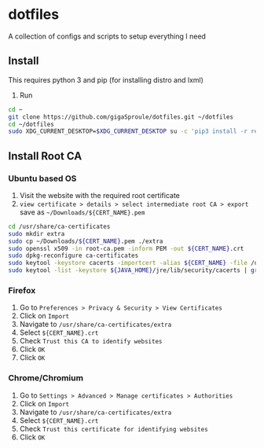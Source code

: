 # dotfiles
A collection of configs and scripts to setup everything I need

## Install
This requires python 3 and pip (for installing distro and lxml)

1. Run

  ```sh
  cd ~
  git clone https://github.com/gigaSproule/dotfiles.git ~/dotfiles
  cd ~/dotfiles
  sudo XDG_CURRENT_DESKTOP=$XDG_CURRENT_DESKTOP su -c 'pip3 install -r requirements.txt && ./install.py [-d | --development | -p | --personal | -s | --server | -v | --vm | -h | --help]'
  ```

## Install Root CA
### Ubuntu based OS
1. Visit the website with the required root certificate
2. `view certificate > details > select intermediate root CA > export` save as `~/Downloads/${CERT_NAME}.pem`

```bash
cd /usr/share/ca-certificates
sudo mkdir extra
sudo cp ~/Downloads/${CERT_NAME}.pem ./extra
sudo openssl x509 -in root-ca.pem -inform PEM -out ${CERT_NAME}.crt
sudo dpkg-reconfigure ca-certificates
sudo keytool -keystore cacerts -importcert -alias ${CERT_NAME} -file /usr/share/ca-certificates/extra/${CERT_NAME}.crt
sudo keytool -list -keystore ${JAVA_HOME}/jre/lib/security/cacerts | grep ${CERT_NAME} 
```

### Firefox
1. Go to `Preferences > Privacy & Security > View Certificates`
2. Click on `Import`
3. Navigate to `/usr/share/ca-certificates/extra`
4. Select `${CERT_NAME}.crt`
5. Check `Trust this CA to identify websites`
6. Click `OK`
7. Click `OK`

### Chrome/Chromium
1. Go to `Settings > Advanced > Manage certificates > Authorities`
2. Click on `Import`
3. Navigate to `/usr/share/ca-certificates/extra`
4. Select `${CERT_NAME}.crt`
5. Check `Trust this certificate for identifying websites`
6. Click `OK`
